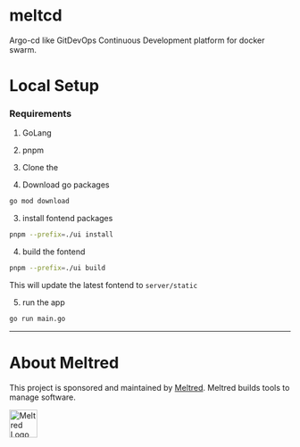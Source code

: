 # meltcd

Argo-cd like GitDevOps Continuous Development platform for docker swarm.

# Local Setup

### Requirements
1. GoLang
2. pnpm

1. Clone the
2. Download go packages
```bash
go mod download
```
3. install fontend packages
```bash
pnpm --prefix=./ui install
```

4. build the fontend
```bash
pnpm --prefix=./ui build
```
This will update the latest fontend to `server/static`

5. run the app

```bash
go run main.go
```

---

# About Meltred

This project is sponsored and maintained by [Meltred](https://meltred.com). Meltred builds tools to manage software.

<a href="https://meltred.com"><img src="https://i.imgur.com/Lq1q7vO.png" alt="Meltred Logo" loading="lazy" height="50px" /></a>
